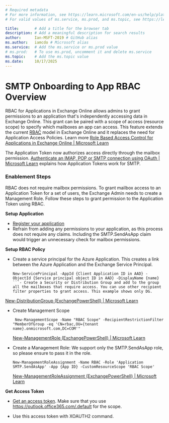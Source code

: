 ```yaml
---
# Required metadata
# For more information, see https://learn.microsoft.com/en-us/help/platform/learn-editor-add-metadata
# For valid values of ms.service, ms.prod, and ms.topic, see https://learn.microsoft.com/en-us/help/platform/metadata-taxonomies

title:       # Add a title for the browser tab
description: # Add a meaningful description for search results
author:      Ian-MSFT-2019 # GitHub alias
ms.author:   iamcdo # Microsoft alias
ms.service:  # Add the ms.service or ms.prod value
# ms.prod:   # To use ms.prod, uncomment it and delete ms.service
ms.topic:    # Add the ms.topic value
ms.date:     10/17/2025
---
```


# SMTP Onboarding to App RBAC Overview

RBAC for Applications in Exchange Online allows admins to grant permissions to an application that's independently accessing data in Exchange Online. This grant can be paired with a scope of access (resource scope) to specify which mailboxes an app can access. This feature extends the current [RBAC](/exchange/permissions-exo/permissions-exo) model in Exchange Online and it replaces the need for Application Access Policies. Learn more [Role Based Access Control for Applications in Exchange Online | Microsoft Learn](/exchange/permissions-exo/application-rbac)

The Application Token now authorizes access directly through the mailbox permission. [Authenticate an IMAP, POP or SMTP connection using OAuth | Microsoft Learn](/exchange/client-developer/legacy-protocols/how-to-authenticate-an-imap-pop-smtp-application-by-using-oauth) explains how Application Tokens work for SMTP.

### Enablement Steps

RBAC does not require mailbox permissions. To grant mailbox access to an Application Token for a set of users, the Exchange Admin needs to create a Management Role. Follow these steps to grant permission to the Application Token using RBAC.

**Setup Application**

- [Register your application](https://learn.microsoft.com/en-us/exchange/client-developer/legacy-protocols/how-to-authenticate-an-imap-pop-smtp-application-by-using-oauth#register-your-application)
- Refrain from adding any permissions to your application, as this process does not require any claims. Including the SMTP.SendAsApp claim would trigger an unnecessary check for mailbox permissions.


**Setup RBAC Policy**
- Create a service principal for the Azure Application. This creates a link between the Azure Application and the Exchange Service Principal.

  ```
  New-ServicePrincipal -AppId {Client Application ID in AAD} -ObjectId {Service principal object ID in AAD} -DisplayName {name}
  ```- Create a Security or Distribution Group and add to the group all the mailboxes that require access. You can use other recipient filter properties to grant access. This example shows only DG.
[New-DistributionGroup (ExchangePowerShell) | Microsoft Learn](/powershell/module/exchange/new-distributiongroup?view=exchange-ps)

- Create Management Scope

  ```
   New-ManagementScope -Name "RBAC Scope" -RecipientRestrictionFilter "MemberOfGroup -eq 'CN=rbac,OU={tenant name}.onmicrosoft.com,DC=COM'"
  ```
    [New-ManagementRole (ExchangePowerShell) | Microsoft Learn](https://learn.microsoft.com/en-us/powershell/module/exchangepowershell/new-managementrole?view=exchange-ps)

- Create a Management Role: We support only the SMTP.SendAsApp role, so please ensure to pass it in the role.

  ```
  New-ManagementRoleAssignment -Name RBAC -Role 'Application SMTP.SendAsApp' -App {App ID} -CustomResourceScope 'RBAC Scope'
  ```
     [New-ManagementRoleAssignment (ExchangePowerShell) | Microsoft Learn](https://learn.microsoft.com/en-us/powershell/module/exchangepowershell/new-managementroleassignment?view=exchange-ps)

**Get Access Token**
- [Get an access token](/exchange/client-developer/legacy-protocols/how-to-authenticate-an-imap-pop-smtp-application-by-using-oauth). Make sure that you use https://outlook.office365.com/.default for the scope.

- Use this access token with XOAUTH2 command.








